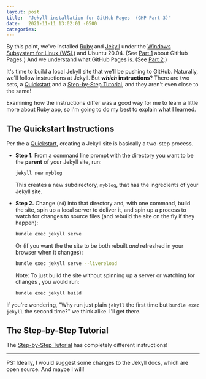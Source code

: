 ```yaml
---
layout: post
title:  "Jekyll installation for GitHub Pages  (GHP Part 3)"
date:   2021-11-11 13:02:01 -0500
categories: 
---
```

By this point, we've installed [Ruby](https://www.ruby-lang.org/en/) and [Jekyll](https://jekyllrb.com/) under the [Windows Subsystem for Linux (WSL)](https://docs.microsoft.com/en-us/windows/wsl/about) and Ubuntu 20.04. (See [Part 1](/2021/11/06/github-page-about-github-pages.html) about GitHub Pages.) And we understand what GitHub Pages is. (See [Part 2](/2021/11/07/github-pages-part2-concepts.html).) 

It's time to build a local Jekyll site that we'll be pushing to GitHub. Naturally, we'll follow instructions at Jekyll. But ***which* instructions**? There are two sets, a [Quickstart](https://jekyllrb.com/docs/) and a [Step-by-Step Tutorial](https://jekyllrb.com/docs/step-by-step/01-setup/), and they aren't even close to the same! 

Examining how the instructions differ was a good way for me to learn a little more about Ruby app, so I'm going to do my best to explain what I learned.

## The Quickstart Instructions

Per the a [Quickstart](https://jekyllrb.com/docs/), creating a Jekyll site is basically a two-step process. 

- **Step 1.** From a command line prompt with the directory you want to be the **parent** of your Jekyll site, run:
    ```bash
    jekyll new myblog
    ```
    This creates a new subdirectory, `myblog`, that has the ingredients of your Jekyll site. 

- **Step 2.** Change (`cd`) into that directory and, with one command, build the site, spin up a local server to deliver it, and spin up a process to watch for changes to source files (and rebuild the site on the fly if they happen):
    ```bash
    bundle exec jekyll serve
    ```
    Or (if you want the the site to be both rebuilt *and* refreshed in your browser when it changes):
    ```bash
    bundle exec jekyll serve --livereload
    ```
    Note: To just build the site without spinning up a server or watching for changes , you would run:
    ```bash
    bundle exec jekyll build
    ```
If you're wondering, "Why run just plain `jekyll` the first time but `bundle exec jekyll` the second time?" we think alike. I'll get there.

## The Step-by-Step Tutorial

The [Step-by-Step Tutorial](https://jekyllrb.com/docs/step-by-step/01-setup/) has completely different instructions! 






-----------
PS: Ideally, I would suggest some changes to the Jekyll docs, which are open source. And maybe I will!